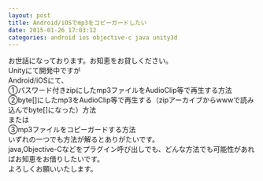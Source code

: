 ```yaml
---
layout: post
title: Android/iOSでmp3をコピーガードしたい
date: 2015-01-26 17:03:12
categories: android ios objective-c java unity3d
---
```

<p>お世話になっております。お知恵をお貸しください。<br>
Unityにて開発中ですが<br>
Android/iOSにて、<br>
①パスワード付きzipにしたmp3ファイルをAudioClip等で再生する方法<br>
②byte[]にしたmp3をAudioClip等で再生する（zipアーカイブからwwwで読み込んでbyte[]になった）方法<br>
または<br>
③mp3ファイルをコピーガードする方法<br>
いずれの一つでも方法が解るとありがたいです。<br>
java,Objective-Cなどをプラグイン呼び出しでも、どんな方法でも可能性があればお知恵をお借りしたいです。<br>
よろしくお願いいたします。</p>
